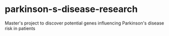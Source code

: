# parkinson-s-disease-research
Master's project to discover potential genes influencing Parkinson's disease risk in patients

